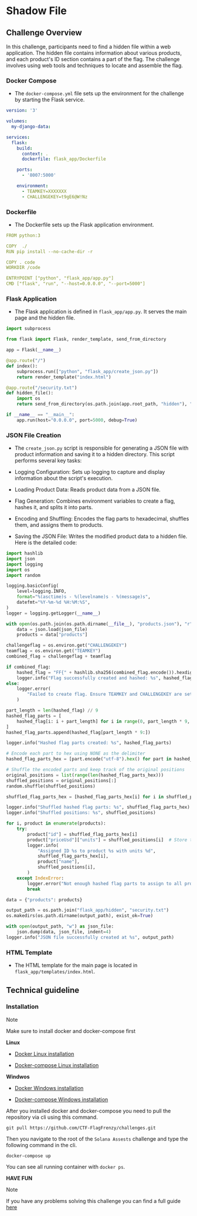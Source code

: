 # Shadow File

## Challenge Overview

In this challenge, participants need to find a hidden file within a web application. The hidden file contains information about various products, and each product's ID section contains a part of the flag. The challenge involves using web tools and techniques to locate and assemble the flag.

### Docker Compose

- The `docker-compose.yml` file sets up the environment for the challenge by starting the Flask service.

```yaml
version: '3'

volumes:
  my-django-data:

services:
  flask:
    build:
      context: .
      dockerfile: flask_app/Dockerfile

    ports:
      - '8007:5000'

    environment:
      - TEAMKEY=XXXXXXX
      - CHALLENGEKEY=t9gE6@W!Nz
```

### Dockerfile

- The Dockerfile sets up the Flask application environment.

```yml
FROM python:3

COPY  ./
RUN pip install --no-cache-dir -r 

COPY . code
WORKDIR /code

ENTRYPOINT ["python", "flask_app/app.py"]
CMD ["flask", "run", "--host=0.0.0.0", "--port=5000"]
```

### Flask Application

- The Flask application is defined in `flask_app/app.py`. It serves the main page and the hidden file.

```py
import subprocess

from flask import Flask, render_template, send_from_directory

app = Flask(__name__)

@app.route("/")
def index():
    subprocess.run(["python", "flask_app/create_json.py"])
    return render_template("index.html")

@app.route("/security.txt")
def hidden_file():
    import os
    return send_from_directory(os.path.join(app.root_path, "hidden"), "security.txt")

if __name__ == "__main__":
    app.run(host="0.0.0.0", port=5000, debug=True)
```

### JSON File Creation

- The `create_json.py` script is responsible for generating a JSON file with product information and saving it to a hidden directory. This script performs several key tasks:

- Logging Configuration: Sets up logging to capture and display information about the script's execution.

- Loading Product Data: Reads product data from a JSON file.

- Flag Generation: Combines environment variables to create a flag, hashes it, and splits it into parts.

- Encoding and Shuffling: Encodes the flag parts to hexadecimal, shuffles them, and assigns them to products.

- Saving the JSON File: Writes the modified product data to a hidden file.
Here is the detailed code:

```py
import hashlib
import json
import logging
import os
import random

logging.basicConfig(
    level=logging.INFO,
    format="%(asctime)s - %(levelname)s - %(message)s",
    datefmt="%Y-%m-%d %H:%M:%S",
)
logger = logging.getLogger(__name__)

with open(os.path.join(os.path.dirname(__file__), "products.json"), "r") as json_file:
    data = json.load(json_file)
    products = data["products"]

challengeflag = os.environ.get("CHALLENGEKEY")
teamflag = os.environ.get("TEAMKEY")
combined_flag = challengeflag + teamflag

if combined_flag:
    hashed_flag = "FF{" + hashlib.sha256(combined_flag.encode()).hexdigest() + "}"
    logger.info("Flag successfully created and hashed: %s", hashed_flag)
else:
    logger.error(
        "Failed to create flag. Ensure TEAMKEY and CHALLENGEKEY are set in environment variables."
    )

part_length = len(hashed_flag) // 9
hashed_flag_parts = [
    hashed_flag[i: i + part_length] for i in range(0, part_length * 9, part_length)
]
hashed_flag_parts.append(hashed_flag[part_length * 9:])

logger.info("Hashed flag parts created: %s", hashed_flag_parts)

# Encode each part to hex using NONE as the delimiter
hashed_flag_parts_hex = [part.encode("utf-8").hex() for part in hashed_flag_parts]

# Shuffle the encoded parts and keep track of the original positions
original_positions = list(range(len(hashed_flag_parts_hex)))
shuffled_positions = original_positions[:]
random.shuffle(shuffled_positions)

shuffled_flag_parts_hex = [hashed_flag_parts_hex[i] for i in shuffled_positions]

logger.info("Shuffled hashed flag parts: %s", shuffled_flag_parts_hex)
logger.info("Shuffled positions: %s", shuffled_positions)

for i, product in enumerate(products):
    try:
        product["id"] = shuffled_flag_parts_hex[i]
        product["priceUsd"]["units"] = shuffled_positions[i]  # Store the original position in the existing units field
        logger.info(
            "Assigned ID %s to product %s with units %d",
            shuffled_flag_parts_hex[i],
            product["name"],
            shuffled_positions[i],
        )
    except IndexError:
        logger.error("Not enough hashed flag parts to assign to all products")
        break

data = {"products": products}

output_path = os.path.join("flask_app/hidden", "security.txt")
os.makedirs(os.path.dirname(output_path), exist_ok=True)

with open(output_path, "w") as json_file:
    json.dump(data, json_file, indent=4)
logger.info("JSON file successfully created at %s", output_path)
```

### HTML Template

- The HTML template for the main page is located in `flask_app/templates/index.html`.

## Technical guideline

### Installation

> [!NOTE]
> Make sure to install docker and docker-compose first

**Linux**

- [Docker Linux installation](https://docs.docker.com/engine/install/ubuntu/)

- [Docker-compose Linux installation](https://docs.docker.com/compose/install/linux/)

**Windwos**

- [Docker Windows installation](https://docs.docker.com/desktop/setup/install/windows-install/)

- [Docker-compose Windows installation](https://docs.docker.com/compose/install/)

After you installed docker and docker-compose you need to pull the repository via cli using this command.

```
git pull https://github.com/CTF-FlagFrenzy/challenges.git
```

Then you navigate to the root of the `Solana Assests` challenge and type the following command in the cli.

```
docker-compose up
```

You can see all running container with `docker ps`.

**HAVE FUN**

> [!NOTE]
> If you have any problems solving this challenge you can find a full guide [here](https://github.com/CTF-FlagFrenzy/challenges/blob/main/Shadow_File/writeup.md)